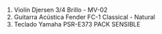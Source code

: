 1. Violín Djersen 3/4 Brillo - MV-02
2. Guitarra Acústica Fender FC-1 Classical - Natural 
3. Teclado Yamaha PSR-E373 PACK SENSIBLE